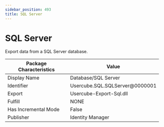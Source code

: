```yaml
---
sidebar_position: 493
title: SQL Server
---
```


# SQL Server

Export data from a SQL Server database.

| Package Characteristics | Value |
| --- | --- |
| Display Name | Database/SQL Server |
| Identifier | Usercube.SQL.SQLServer@0000001 |
| Export | Usercube-Export-Sql.dll |
| Fulfill | NONE |
| Has Incremental Mode | False |
| Publisher | Identity Manager |